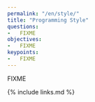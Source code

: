 ```yaml
---
permalink: "/en/style/"
title: "Programming Style"
questions:
-   FIXME
objectives:
-   FIXME
keypoints:
-   FIXME
---
```


FIXME

{% include links.md %}
